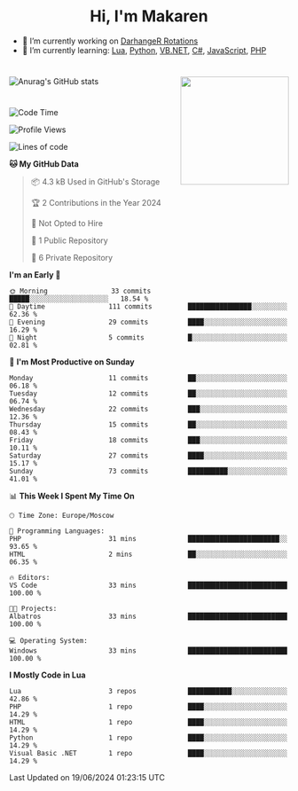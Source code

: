 <div id="header" align="center">
 <h1>Hi, I'm Makaren</h1>
</div>

- 🔭 I’m currently working on <a href="https://darhanger.github.io/rotations/">DarhangeR Rotations</a>
- 🌱 I’m currently learning: <a href="https://www.lua.org">Lua</a>, <a href="https://www.python.org">Python</a>, <a href="https://learn.microsoft.com/ru-ru/dotnet/visual-basic/">VB.NET</a>, <a href="https://dotnet.microsoft.com/en-us/languages/csharp">C#</a>, <a href="https://www.ecma-international.org/publications-and-standards/standards/ecma-262/">JavaScript</a>, <a href="https://www.php.net">PHP</a>
<!--
- 👯 I’m looking to collaborate on ...
- 🤔 I’m looking for help with ...
- 💬 Ask me about ...
- 📫 How to reach me: ...
- 😄 Pronouns: ...
- ⚡ Fun fact: ...
-->
#
![Anurag's GitHub stats](https://github-readme-stats.vercel.app/api?username=MakarenD&text_color=fff&icon_color=435cd9&show_icons=true&theme=dark&bg_color=00000000)<img align="right" src="https://media3.giphy.com/media/LaVp0AyqR5bGsC5Cbm/giphy.gif?cid=ecf05e4702j5mjw4h8mwt6p3xur6xnlpw7ymefs00ez9pcbs&ep=v1_gifs_search&rid=giphy.gif&ct=g" width="195"/> 

#
<!--START_SECTION:waka-->
![Code Time](http://img.shields.io/badge/Code%20Time-478%20hrs%2040%20mins-blue)

![Profile Views](http://img.shields.io/badge/Profile%20Views-0-blue)

![Lines of code](https://img.shields.io/badge/From%20Hello%20World%20I%27ve%20Written-219.2%20thousand%20lines%20of%20code-blue)

**🐱 My GitHub Data** 

> 📦 4.3 kB Used in GitHub's Storage 
 > 
> 🏆 2 Contributions in the Year 2024
 > 
> 🚫 Not Opted to Hire
 > 
> 📜 1 Public Repository 
 > 
> 🔑 6 Private Repository 
 > 
**I'm an Early 🐤** 

```text
🌞 Morning                33 commits          █████░░░░░░░░░░░░░░░░░░░░   18.54 % 
🌆 Daytime                111 commits         ████████████████░░░░░░░░░   62.36 % 
🌃 Evening                29 commits          ████░░░░░░░░░░░░░░░░░░░░░   16.29 % 
🌙 Night                  5 commits           █░░░░░░░░░░░░░░░░░░░░░░░░   02.81 % 
```
📅 **I'm Most Productive on Sunday** 

```text
Monday                   11 commits          ██░░░░░░░░░░░░░░░░░░░░░░░   06.18 % 
Tuesday                  12 commits          ██░░░░░░░░░░░░░░░░░░░░░░░   06.74 % 
Wednesday                22 commits          ███░░░░░░░░░░░░░░░░░░░░░░   12.36 % 
Thursday                 15 commits          ██░░░░░░░░░░░░░░░░░░░░░░░   08.43 % 
Friday                   18 commits          ███░░░░░░░░░░░░░░░░░░░░░░   10.11 % 
Saturday                 27 commits          ████░░░░░░░░░░░░░░░░░░░░░   15.17 % 
Sunday                   73 commits          ██████████░░░░░░░░░░░░░░░   41.01 % 
```


📊 **This Week I Spent My Time On** 

```text
🕑︎ Time Zone: Europe/Moscow

💬 Programming Languages: 
PHP                      31 mins             ███████████████████████░░   93.65 % 
HTML                     2 mins              ██░░░░░░░░░░░░░░░░░░░░░░░   06.35 % 

🔥 Editors: 
VS Code                  33 mins             █████████████████████████   100.00 % 

🐱‍💻 Projects: 
Albatros                 33 mins             █████████████████████████   100.00 % 

💻 Operating System: 
Windows                  33 mins             █████████████████████████   100.00 % 
```

**I Mostly Code in Lua** 

```text
Lua                      3 repos             ███████████░░░░░░░░░░░░░░   42.86 % 
PHP                      1 repo              ████░░░░░░░░░░░░░░░░░░░░░   14.29 % 
HTML                     1 repo              ████░░░░░░░░░░░░░░░░░░░░░   14.29 % 
Python                   1 repo              ████░░░░░░░░░░░░░░░░░░░░░   14.29 % 
Visual Basic .NET        1 repo              ████░░░░░░░░░░░░░░░░░░░░░   14.29 % 
```




 Last Updated on 19/06/2024 01:23:15 UTC
<!--END_SECTION:waka-->
